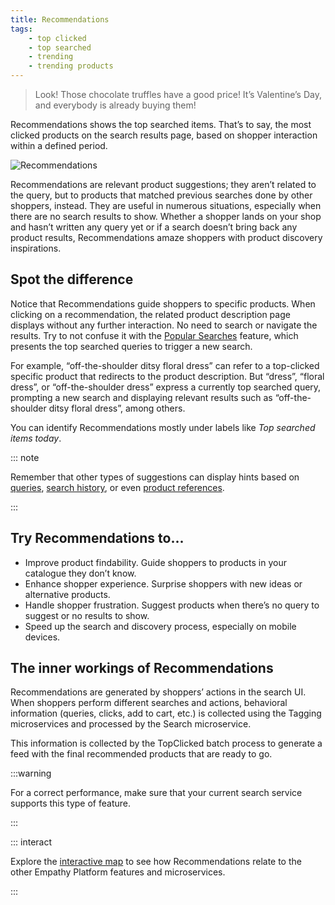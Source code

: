 ```yaml
---
title: Recommendations
tags: 
    - top clicked 
    - top searched 
    - trending
    - trending products
---
```


> Look! Those chocolate truffles have a good price! It’s Valentine’s Day, and everybody is already buying them!

Recommendations shows the top searched items. That’s to say, the most clicked products on the search results page, based on shopper interaction within a defined period.

![Recommendations](~@assets/media/features/overview-recommendations.svg)

Recommendations are relevant product suggestions; they aren’t related to the query, but to products that matched previous searches done by other shoppers, instead. They are useful in numerous situations, especially when there are no search results to show. Whether a shopper lands on your shop and hasn’t written any query yet or if a search doesn’t bring back any product results, Recommendations amaze shoppers with product discovery inspirations.


## Spot the difference  
Notice that Recommendations guide shoppers to specific products. When clicking on a recommendation, the related product description page displays without any further interaction. No need to search or navigate the results. Try to not confuse it with the [Popular Searches](/explore-empathy-platform/features/popular-searches-overview.md) feature, which presents the top searched queries to trigger a new search.

For example, “off-the-shoulder ditsy floral dress” can refer to a top-clicked specific product that redirects to the product description. But “dress”, “floral dress”, or “off-the-shoulder dress” express a currently top searched query, prompting a new search and displaying relevant results such as “off-the-shoulder ditsy floral dress”, among others.

You can identify Recommendations mostly under labels like _Top searched items today_.

::: note

Remember that other types of suggestions can display hints based on [queries](/explore-empathy-platform/features/query-suggestions-overview.md), [search history](/explore-empathy-platform/features/history-queries-overview.md), or even [product references](/explore-empathy-platform/features/id-results-overview.md).

:::


## Try Recommendations to...
- Improve product findability. Guide shoppers to products in your catalogue they don’t know.
- Enhance shopper experience. Surprise shoppers with new ideas or alternative products.
- Handle shopper frustration. Suggest products when there’s no query to suggest or no results to show.
- Speed up the search and discovery process, especially on mobile devices.


## The inner workings of Recommendations
Recommendations are generated by shoppers’ actions in the search UI. When shoppers perform different searches and actions, behavioral information (queries, clicks, add to cart, etc.) is collected using the Tagging microservices and processed by the Search microservice.

This information is collected by the TopClicked batch process to generate a feed with the final recommended products that are ready to go.

:::warning  

For a correct performance, make sure that your current search service supports this type of feature.

:::

::: interact

Explore the [interactive map](/explore-empathy-platform/diagram/interface/recommendations.md) to see how Recommendations relate to the other Empathy Platform features and microservices.  

:::
